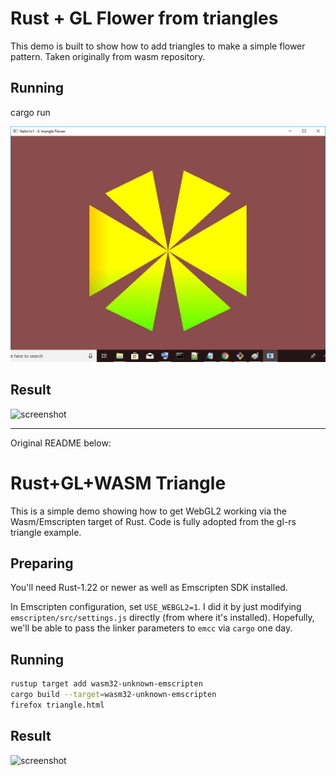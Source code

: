 # Rust + GL Flower from triangles

This demo is built to show how to add triangles to make a simple flower pattern. Taken originally from wasm repository.

## Running

cargo run

![screenshot](flower-triangle.png)


## Result

![screenshot](wasm-triangle.png)

------------------------------
Original README below:

# Rust+GL+WASM Triangle

This is a simple demo showing how to get WebGL2 working via the Wasm/Emscripten target of Rust. Code is fully adopted from the gl-rs triangle example.

## Preparing

You'll need Rust-1.22 or newer as well as Emscripten SDK installed.

In Emscripten configuration, set `USE_WEBGL2=1`. I did it by just modifying `emscripten/src/settings.js` directly (from where it's installed). Hopefully, we'll be able to pass the linker parameters to `emcc` via `cargo` one day.

## Running

```bash
rustup target add wasm32-unknown-emscripten
cargo build --target=wasm32-unknown-emscripten
firefox triangle.html
```

## Result

![screenshot](wasm-triangle.png)
